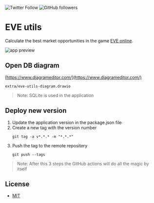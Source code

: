 ![Twitter Follow](https://img.shields.io/twitter/follow/ggjnez92?logo=twitter&style=for-the-badge)
![GitHub followers](https://img.shields.io/github/followers/wil92?logo=github&style=for-the-badge)

# EVE utils

Calculate the best market opportunities in the game [EVE online](https://www.eveonline.com/).

![app preview](https://user-images.githubusercontent.com/10768089/149507377-d607cab1-df56-4fa0-aeeb-0a5e9c04d8bb.png)

## Open DB diagram

[https://www.diagrameditor.com/](https://www.diagrameditor.com/)

```extra/eve-utils-diagram.drawio```

> Note: SQLite is used in the application

## Deploy new version

1. Update the application version in the package.json file
2. Create a new tag with the version number
    ```
    git tag -a v*.*.* -m "*.*.*"
    ```
3. Push the tag to the remote repository
    ```
    git push --tags
    ```

> Note: After this 3 steps the GitHub actions will do all the magic by itself 

## License

- [MIT](./LICENSE.md)
